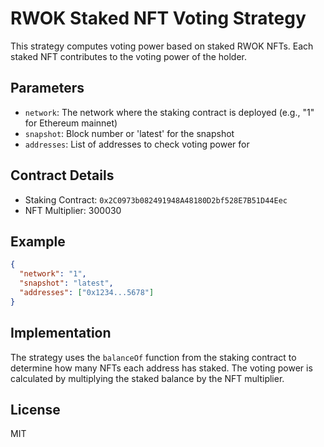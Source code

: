 # RWOK Staked NFT Voting Strategy

This strategy computes voting power based on staked RWOK NFTs. Each staked NFT contributes to the voting power of the holder.

## Parameters

- `network`: The network where the staking contract is deployed (e.g., "1" for Ethereum mainnet)
- `snapshot`: Block number or 'latest' for the snapshot
- `addresses`: List of addresses to check voting power for

## Contract Details

- Staking Contract: `0x2C0973b082491948A48180D2bf528E7B51D44Eec`
- NFT Multiplier: 300030

## Example

```json
{
  "network": "1",
  "snapshot": "latest",
  "addresses": ["0x1234...5678"]
}
```

## Implementation

The strategy uses the `balanceOf` function from the staking contract to determine how many NFTs each address has staked. The voting power is calculated by multiplying the staked balance by the NFT multiplier.

## License

MIT 